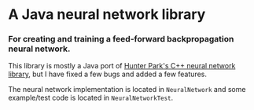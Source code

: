 # A Java neural network library
### For creating and training a feed-forward backpropagation neural network. 

This library is mostly a Java port of [Hunter Park's C++ neural network library](https://github.com/faust1706/Neural-Network), but I have fixed a few bugs and added a few features.

The neural network implementation is located in `NeuralNetwork` and some example/test code is located in `NeuralNetworkTest`.